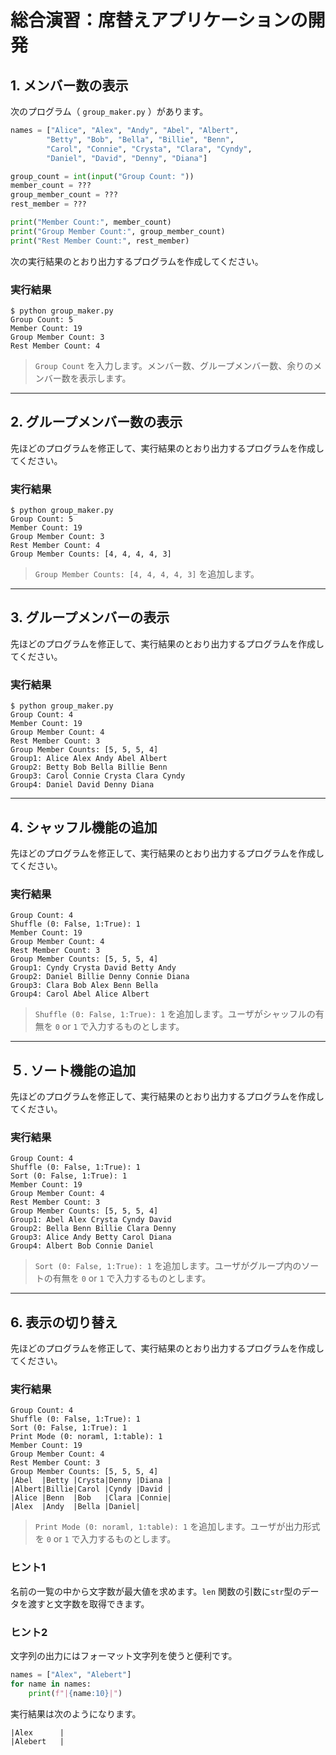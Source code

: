 # 総合演習：席替えアプリケーションの開発

## 1. メンバー数の表示

次のプログラム（ `group_maker.py` ）があります。

``` py
names = ["Alice", "Alex", "Andy", "Abel", "Albert",
        "Betty", "Bob", "Bella", "Billie", "Benn",
        "Carol", "Connie", "Crysta", "Clara", "Cyndy",
        "Daniel", "David", "Denny", "Diana"]

group_count = int(input("Group Count: "))
member_count = ???
group_member_count = ???
rest_member = ???

print("Member Count:", member_count)
print("Group Member Count:", group_member_count)
print("Rest Member Count:", rest_member)
```

次の実行結果のとおり出力するプログラムを作成してください。

### 実行結果

``` 
$ python group_maker.py
Group Count: 5
Member Count: 19
Group Member Count: 3
Rest Member Count: 4
```

> `Group Count` を入力します。メンバー数、グループメンバー数、余りのメンバー数を表示します。

---

## 2. グループメンバー数の表示

先ほどのプログラムを修正して、実行結果のとおり出力するプログラムを作成してください。

### 実行結果

``` 
$ python group_maker.py
Group Count: 5
Member Count: 19
Group Member Count: 3
Rest Member Count: 4
Group Member Counts: [4, 4, 4, 4, 3]
```

> `Group Member Counts: [4, 4, 4, 4, 3]` を追加します。

---

## 3. グループメンバーの表示

先ほどのプログラムを修正して、実行結果のとおり出力するプログラムを作成してください。

### 実行結果

``` 
$ python group_maker.py
Group Count: 4
Member Count: 19
Group Member Count: 4
Rest Member Count: 3
Group Member Counts: [5, 5, 5, 4]
Group1: Alice Alex Andy Abel Albert
Group2: Betty Bob Bella Billie Benn
Group3: Carol Connie Crysta Clara Cyndy
Group4: Daniel David Denny Diana
```

---

## 4. シャッフル機能の追加

先ほどのプログラムを修正して、実行結果のとおり出力するプログラムを作成してください。

### 実行結果

``` 
Group Count: 4
Shuffle (0: False, 1:True): 1
Member Count: 19
Group Member Count: 4
Rest Member Count: 3
Group Member Counts: [5, 5, 5, 4]
Group1: Cyndy Crysta David Betty Andy
Group2: Daniel Billie Denny Connie Diana
Group3: Clara Bob Alex Benn Bella
Group4: Carol Abel Alice Albert
```

> `Shuffle (0: False, 1:True): 1` を追加します。ユーザがシャッフルの有無を `0` or `1` で入力するものとします。

---

## ５. ソート機能の追加

先ほどのプログラムを修正して、実行結果のとおり出力するプログラムを作成してください。

### 実行結果

``` 
Group Count: 4
Shuffle (0: False, 1:True): 1
Sort (0: False, 1:True): 1
Member Count: 19
Group Member Count: 4
Rest Member Count: 3
Group Member Counts: [5, 5, 5, 4]
Group1: Abel Alex Crysta Cyndy David 
Group2: Bella Benn Billie Clara Denny 
Group3: Alice Andy Betty Carol Diana 
Group4: Albert Bob Connie Daniel 
```

> `Sort (0: False, 1:True): 1` を追加します。ユーザがグループ内のソートの有無を `0` or `1` で入力するものとします。

---

## 6. 表示の切り替え

先ほどのプログラムを修正して、実行結果のとおり出力するプログラムを作成してください。

### 実行結果

``` 
Group Count: 4
Shuffle (0: False, 1:True): 1
Sort (0: False, 1:True): 1
Print Mode (0: noraml, 1:table): 1
Member Count: 19
Group Member Count: 4
Rest Member Count: 3
Group Member Counts: [5, 5, 5, 4]
|Abel  |Betty |Crysta|Denny |Diana |
|Albert|Billie|Carol |Cyndy |David |
|Alice |Benn  |Bob   |Clara |Connie|
|Alex  |Andy  |Bella |Daniel|
```

> `Print Mode (0: noraml, 1:table): 1` を追加します。ユーザが出力形式を `0` or `1` で入力するものとします。

### ヒント1

名前の一覧の中から文字数が最大値を求めます。`len` 関数の引数に`str`型のデータを渡すと文字数を取得できます。

### ヒント2

文字列の出力にはフォーマット文字列を使うと便利です。

```py
names = ["Alex", "Alebert"]
for name in names:
    print(f"|{name:10}|")
```

実行結果は次のようになります。

```
|Alex      |
|Alebert   |
```

